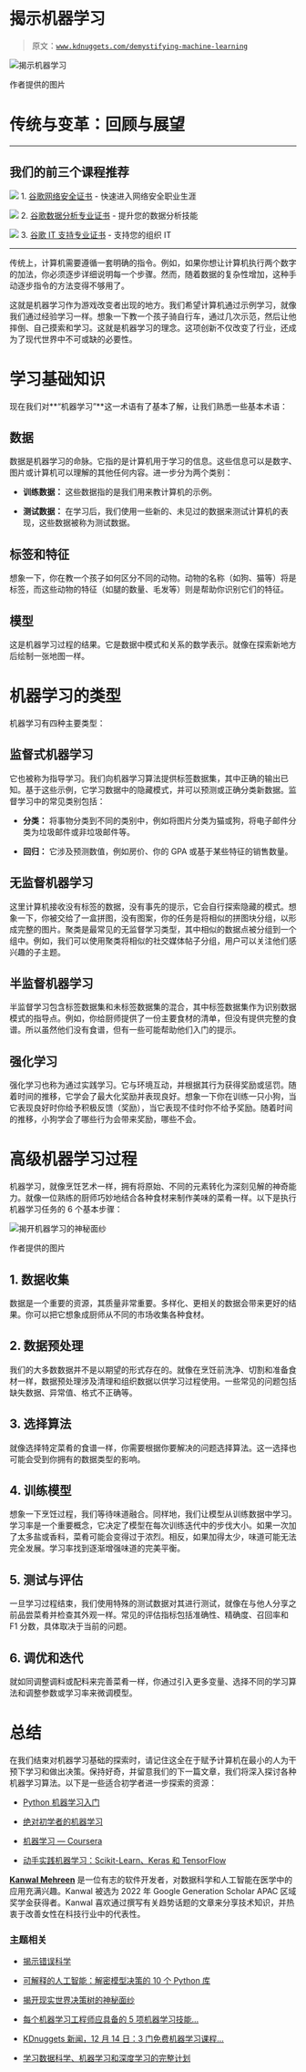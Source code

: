 # 揭示机器学习

> 原文：[`www.kdnuggets.com/demystifying-machine-learning`](https://www.kdnuggets.com/demystifying-machine-learning)

![揭示机器学习](img/ec7fa7aba64f9e4f048d2e0a735e873c.png)

作者提供的图片

# 传统与变革：回顾与展望

* * *

## 我们的前三个课程推荐

![](img/0244c01ba9267c002ef39d4907e0b8fb.png) 1\. [谷歌网络安全证书](https://www.kdnuggets.com/google-cybersecurity) - 快速进入网络安全职业生涯

![](img/e225c49c3c91745821c8c0368bf04711.png) 2\. [谷歌数据分析专业证书](https://www.kdnuggets.com/google-data-analytics) - 提升您的数据分析技能

![](img/0244c01ba9267c002ef39d4907e0b8fb.png) 3\. [谷歌 IT 支持专业证书](https://www.kdnuggets.com/google-itsupport) - 支持您的组织 IT

* * *

传统上，计算机需要遵循一套明确的指令。例如，如果你想让计算机执行两个数字的加法，你必须逐步详细说明每一个步骤。然而，随着数据的复杂性增加，这种手动逐步指令的方法变得不够用了。

这就是机器学习作为游戏改变者出现的地方。我们希望计算机通过示例学习，就像我们通过经验学习一样。想象一下教一个孩子骑自行车，通过几次示范，然后让他摔倒、自己摸索和学习。这就是机器学习的理念。这项创新不仅改变了行业，还成为了现代世界中不可或缺的必要性。

# 学习基础知识

现在我们对**“机器学习”**这一术语有了基本了解，让我们熟悉一些基本术语：

## 数据

数据是机器学习的命脉。它指的是计算机用于学习的信息。这些信息可以是数字、图片或计算机可以理解的其他任何内容。进一步分为两个类别：

+   **训练数据：** 这些数据指的是我们用来教计算机的示例。

+   **测试数据：** 在学习后，我们使用一些新的、未见过的数据来测试计算机的表现，这些数据被称为测试数据。

## 标签和特征

想象一下，你在教一个孩子如何区分不同的动物。动物的名称（如狗、猫等）将是标签，而这些动物的特征（如腿的数量、毛发等）则是帮助你识别它们的特征。

## 模型

这是机器学习过程的结果。它是数据中模式和关系的数学表示。就像在探索新地方后绘制一张地图一样。

# 机器学习的类型

机器学习有四种主要类型：

## 监督式机器学习

它也被称为指导学习。我们向机器学习算法提供标签数据集，其中正确的输出已知。基于这些示例，它学习数据中的隐藏模式，并可以预测或正确分类新数据。监督学习中的常见类别包括：

+   **分类：** 将事物分类到不同的类别中，例如将图片分类为猫或狗，将电子邮件分类为垃圾邮件或非垃圾邮件等。

+   **回归：** 它涉及预测数值，例如房价、你的 GPA 或基于某些特征的销售数量。

## 无监督机器学习

这里计算机接收没有标签的数据，没有事先的提示，它会自行探索隐藏的模式。想象一下，你被交给了一盒拼图，没有图案，你的任务是将相似的拼图块分组，以形成完整的图片。聚类是最常见的无监督学习类型，其中相似的数据点被分组到一个组中。例如，我们可以使用聚类将相似的社交媒体帖子分组，用户可以关注他们感兴趣的子主题。

## 半监督机器学习

半监督学习包含标签数据集和未标签数据集的混合，其中标签数据集作为识别数据模式的指导点。例如，你给厨师提供了一份主要食材的清单，但没有提供完整的食谱。所以虽然他们没有食谱，但有一些可能帮助他们入门的提示。

## 强化学习

强化学习也称为通过实践学习。它与环境互动，并根据其行为获得奖励或惩罚。随着时间的推移，它学会了最大化奖励并表现良好。想象一下你在训练一只小狗，当它表现良好时你给予积极反馈（奖励），当它表现不佳时你不给予奖励。随着时间的推移，小狗学会了哪些行为会带来奖励，哪些不会。

# 高级机器学习过程

机器学习，就像烹饪艺术一样，拥有将原始、不同的元素转化为深刻见解的神奇能力。就像一位熟练的厨师巧妙地结合各种食材来制作美味的菜肴一样。以下是执行机器学习任务的 6 个基本步骤：

![揭开机器学习的神秘面纱](img/59bc5eff4a0157b31f459279d0fb8cf7.png)

作者提供的图片

## 1\. 数据收集

数据是一个重要的资源，其质量非常重要。多样化、更相关的数据会带来更好的结果。你可以把它想象成厨师从不同的市场收集各种食材。

## 2\. 数据预处理

我们的大多数数据并不是以期望的形式存在的。就像在烹饪前洗净、切割和准备食材一样，数据预处理涉及清理和组织数据以供学习过程使用。一些常见的问题包括缺失数据、异常值、格式不正确等。

## 3\. 选择算法

就像选择特定菜肴的食谱一样，你需要根据你要解决的问题选择算法。这一选择也可能会受到你拥有的数据类型的影响。

## 4\. 训练模型

想象一下烹饪过程，我们等待味道融合。同样地，我们让模型从训练数据中学习。学习率是一个重要概念，它决定了模型在每次训练迭代中的步伐大小。如果一次加了太多盐或香料，菜肴可能会变得过于浓烈。相反，如果加得太少，味道可能无法完全发展。学习率找到逐渐增强味道的完美平衡。

## 5\. 测试与评估

一旦学习过程结束，我们使用特殊的测试数据对其进行测试，就像在与他人分享之前品尝菜肴并检查其外观一样。常见的评估指标包括准确性、精确度、召回率和 F1 分数，具体取决于当前的问题。

## 6\. 调优和迭代

就如同调整调料或配料来完善菜肴一样，你通过引入更多变量、选择不同的学习算法和调整参数或学习率来微调模型。

# 总结

在我们结束对机器学习基础的探索时，请记住这全在于赋予计算机在最小的人为干预下学习和做出决策。保持好奇，并留意我们的下一篇文章，我们将深入探讨各种机器学习算法。以下是一些适合初学者进一步探索的资源：

+   [Python 机器学习入门](https://www.oreilly.com/library/view/introduction-to-machine/9781449369880/)

+   [绝对初学者的机器学习](https://www.amazon.ca/Machine-Learning-Absolute-Beginners-Introduction-ebook/dp/B07335JNW1)

+   [机器学习 — Coursera](https://www.coursera.org/specializations/machine-learning-introduction)

+   [动手实践机器学习：Scikit-Learn、Keras 和 TensorFlow](https://www.oreilly.com/library/view/hands-on-machine-learning/9781492032632/)

**[Kanwal Mehreen](https://www.linkedin.com/in/kanwal-mehreen1)** 是一位有志的软件开发者，对数据科学和人工智能在医学中的应用充满兴趣。Kanwal 被选为 2022 年 Google Generation Scholar APAC 区域奖学金获得者。Kanwal 喜欢通过撰写有关趋势话题的文章来分享技术知识，并热衷于改善女性在科技行业中的代表性。

### 主题相关

+   [揭示错误科学](https://www.kdnuggets.com/2022/01/demystifying-bad-science.html)

+   [可解释的人工智能：解密模型决策的 10 个 Python 库](https://www.kdnuggets.com/2023/01/explainable-ai-10-python-libraries-demystifying-decisions.html)

+   [揭开现实世界决策树的神秘面纱](https://www.kdnuggets.com/demystifying-decision-trees-for-the-real-world)

+   [每个机器学习工程师应具备的 5 项机器学习技能…](https://www.kdnuggets.com/2023/03/5-machine-learning-skills-every-machine-learning-engineer-know-2023.html)

+   [KDnuggets 新闻，12 月 14 日：3 门免费机器学习课程…](https://www.kdnuggets.com/2022/n48.html)

+   [学习数据科学、机器学习和深度学习的完整计划](https://www.kdnuggets.com/2023/01/mwiti-solid-plan-learning-data-science-machine-learning-deep-learning.html)

